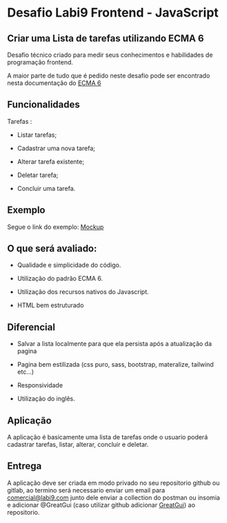 # Desafio Labi9 Frontend - JavaScript

## Criar uma Lista de tarefas utilizando ECMA 6

Desafio técnico criado para medir seus conhecimentos e habilidades de programação frontend.

A maior parte de tudo que é pedido neste desafio pode ser encontrado nesta documentação do [ECMA 6](http://es6-features.org/#Constants)

## Funcionalidades

Tarefas :

- Listar tarefas;

- Cadastrar uma nova tarefa;

- Alterar tarefa existente;

- Deletar tarefa;

- Concluir uma tarefa.

## Exemplo

Segue o link do exemplo: [Mockup](https://prnt.sc/225i7cn)

## O que será avaliado:

- Qualidade e simplicidade do código.

- Utilização do padrão ECMA 6.

- Utilização dos recursos nativos do Javascript.

- HTML bem estruturado

## Diferencial

- Salvar a lista localmente para que ela persista após a atualização da pagina

- Pagina bem estilizada (css puro, sass, bootstrap, materalize, tailwind etc...)

- Responsividade

- Utilização do inglês.

## Aplicação

A aplicação é basicamente uma lista de tarefas onde o usuario poderá cadastrar tarefas, listar, alterar, concluir e deletar.

## Entrega

A aplicação deve ser criada em modo privado no seu repositorio github ou gitlab,
ao termino será necessario enviar um email para comercial@labi9.com junto dele enviar a collection do postman ou insomia e adicionar @GreatGui (caso utilizar github  adicionar [GreatGui](https://github.com/GreatGui)) ao repositorio.